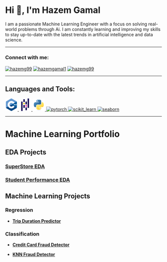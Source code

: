 # Hi 👋, I'm Hazem Gamal

I am a passionate Machine Learning Engineer with a focus on solving real-world problems through Ai. I am constantly learning and improving my skills to stay up-to-date with the latest trends in artificial intelligence and data science.

---
<h3 align="left">Connect with me:</h3>
<p align="left">
  <a href="https://x.com/hazemg99" target="blank"><img align="center" src="https://raw.githubusercontent.com/rahuldkjain/github-profile-readme-generator/master/src/images/icons/Social/twitter.svg" alt="hazemg99" height="20" width="30" /></a>
  <a href="https://linkedin.com/in/hazemgamal1" target="blank"><img align="center" src="https://raw.githubusercontent.com/rahuldkjain/github-profile-readme-generator/master/src/images/icons/Social/linked-in-alt.svg" alt="hazemgamal1" height="20" width="30" /></a>
  <a href="https://www.facebook.com/hazemg99" target="blank"><img align="center" src="https://raw.githubusercontent.com/rahuldkjain/github-profile-readme-generator/master/src/images/icons/Social/facebook.svg" alt="hazemg99" height="20" width="30" /></a>
</p>


---

## Languages and Tools:
<p align="left">
  <a href="https://www.w3schools.com/cpp/" target="_blank"> <img src="https://raw.githubusercontent.com/devicons/devicon/master/icons/cplusplus/cplusplus-original.svg" alt="cplusplus" width="40" height="40"/> </a>
  <a href="https://pandas.pydata.org/" target="_blank"> <img src="https://raw.githubusercontent.com/devicons/devicon/2ae2a900d2f041da66e950e4d48052658d850630/icons/pandas/pandas-original.svg" alt="pandas" width="40" height="40"/> </a>
  <a href="https://www.python.org" target="_blank"> <img src="https://raw.githubusercontent.com/devicons/devicon/master/icons/python/python-original.svg" alt="python" width="40" height="40"/> </a>
  <a href="https://pytorch.org/" target="_blank"> <img src="https://www.vectorlogo.zone/logos/pytorch/pytorch-icon.svg" alt="pytorch" width="40" height="40"/> </a>
  <a href="https://scikit-learn.org/" target="_blank"> <img src="https://upload.wikimedia.org/wikipedia/commons/0/05/Scikit_learn_logo_small.svg" alt="scikit_learn" width="40" height="40"/> </a>
  <a href="https://seaborn.pydata.org/" target="_blank"> <img src="https://seaborn.pydata.org/_images/logo-mark-lightbg.svg" alt="seaborn" width="40" height="40"/> </a>
</p>

---



# Machine Learning Portfolio

## EDA Projects

### [SuperStore EDA](https://github.com/hazem-gamal-1/SuperStore-EDA)

### [Student Performance EDA](https://github.com/hazem-gamal-1/Students-Performance-EDA)  


## Machine Learning Projects

### Regression

- **[Trip Duration Predictor](https://github.com/hazem-gamal-1/Trip-Duration-Predictor)**  

### Classification

- **[Credit Card Fraud Detector](https://github.com/hazem-gamal-1/Credit-Card-Fraud-Detector)**  

- **[KNN Fraud Detector](https://github.com/hazem-gamal-1/KNN-Fraud-Detector)**
